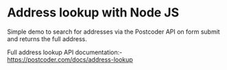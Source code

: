 # Address lookup with Node JS
Simple demo to search for addresses via the Postcoder API on form submit and returns the full address.

Full address lookup API documentation:-
https://postcoder.com/docs/address-lookup
